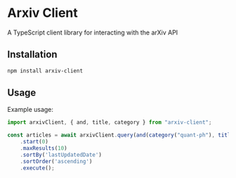 # Arxiv Client
A TypeScript client library for interacting with the arXiv API

## Installation
```bash
npm install arxiv-client
```

## Usage

Example usage:
```typescript
import arxivClient, { and, title, category } from "arxiv-client";

const articles = await arxivClient.query(and(category("quant-ph"), title("ai")))
    .start(0)
    .maxResults(10)
    .sortBy('lastUpdatedDate')
    .sortOrder('ascending')
    .execute();
```
